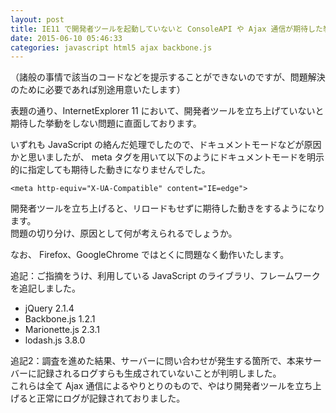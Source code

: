 ```yaml
---
layout: post
title: IE11 で開発者ツールを起動していないと ConsoleAPI や Ajax 通信が期待した挙動をしない
date: 2015-06-10 05:46:33
categories: javascript html5 ajax backbone.js
---
```

<!-- {% raw %} -->
<p>（諸般の事情で該当のコードなどを提示することができないのですが、問題解決のために必要であれば別途用意いたします）</p>

<p>表題の通り、InternetExplorer 11 において、開発者ツールを立ち上げていないと期待した挙動をしない問題に直面しております。</p>

<p>いずれも JavaScript の絡んだ処理でしたので、ドキュメントモードなどが原因かと思いましたが、 meta タグを用いて以下のようにドキュメントモードを明示的に指定しても期待した動きになりませんでした。</p>

<pre><code>&lt;meta http-equiv="X-UA-Compatible" content="IE=edge"&gt;
</code></pre>

<p>開発者ツールを立ち上げると、リロードもせずに期待した動きをするようになります。<br>
問題の切り分け、原因として何が考えられるでしょうか。</p>

<p>なお、 Firefox、GoogleChrome ではとくに問題なく動作いたします。</p>

<p>追記：ご指摘をうけ、利用している JavaScript のライブラリ、フレームワークを追記しました。</p>

<ul>
<li>jQuery 2.1.4</li>
<li>Backbone.js 1.2.1</li>
<li>Marionette.js 2.3.1</li>
<li>lodash.js 3.8.0</li>
</ul>

<p>追記2：調査を進めた結果、サーバーに問い合わせが発生する箇所で、本来サーバーに記録されるログすらも生成されていないことが判明しました。<br>
これらは全て Ajax 通信によるやりとりのもので、やはり開発者ツールを立ち上げると正常にログが記録されておりました。</p>
<!-- {% endraw %} -->
